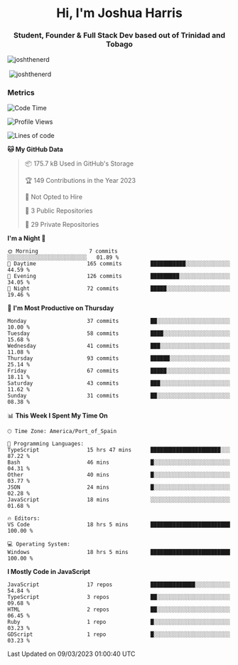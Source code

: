 <h1 align="center">Hi, I'm Joshua Harris</h1>
<h3 align="center">Student, Founder & Full Stack Dev based out of Trinidad and Tobago</h3>

<p align="left"> <img src="https://komarev.com/ghpvc/?username=JoshTheDeveloperr" alt="joshthenerd" /> </p>

<p>&nbsp;<img align="center" src="https://github-readme-stats.vercel.app/api?username=JoshTheDeveloperr&show_icons=true&count_private=true" alt="joshthenerd" /></p>

### Metrics

<!--START_SECTION:waka-->
![Code Time](http://img.shields.io/badge/Code%20Time-197%20hrs%2037%20mins-blue)

![Profile Views](http://img.shields.io/badge/Profile%20Views-1-blue)

![Lines of code](https://img.shields.io/badge/From%20Hello%20World%20I%27ve%20Written--2.7%20million%20lines%20of%20code-blue)

**🐱 My GitHub Data** 

> 📦 175.7 kB Used in GitHub's Storage 
 > 
> 🏆 149 Contributions in the Year 2023
 > 
> 🚫 Not Opted to Hire
 > 
> 📜 3 Public Repositories 
 > 
> 🔑 29 Private Repositories 
 > 
**I'm a Night 🦉** 

```text
🌞 Morning                7 commits           ░░░░░░░░░░░░░░░░░░░░░░░░░   01.89 % 
🌆 Daytime                165 commits         ███████████░░░░░░░░░░░░░░   44.59 % 
🌃 Evening                126 commits         █████████░░░░░░░░░░░░░░░░   34.05 % 
🌙 Night                  72 commits          █████░░░░░░░░░░░░░░░░░░░░   19.46 % 
```
📅 **I'm Most Productive on Thursday** 

```text
Monday                   37 commits          ██░░░░░░░░░░░░░░░░░░░░░░░   10.00 % 
Tuesday                  58 commits          ████░░░░░░░░░░░░░░░░░░░░░   15.68 % 
Wednesday                41 commits          ███░░░░░░░░░░░░░░░░░░░░░░   11.08 % 
Thursday                 93 commits          ██████░░░░░░░░░░░░░░░░░░░   25.14 % 
Friday                   67 commits          █████░░░░░░░░░░░░░░░░░░░░   18.11 % 
Saturday                 43 commits          ███░░░░░░░░░░░░░░░░░░░░░░   11.62 % 
Sunday                   31 commits          ██░░░░░░░░░░░░░░░░░░░░░░░   08.38 % 
```


📊 **This Week I Spent My Time On** 

```text
🕑︎ Time Zone: America/Port_of_Spain

💬 Programming Languages: 
TypeScript               15 hrs 47 mins      ██████████████████████░░░   87.22 % 
Bash                     46 mins             █░░░░░░░░░░░░░░░░░░░░░░░░   04.31 % 
Other                    40 mins             █░░░░░░░░░░░░░░░░░░░░░░░░   03.77 % 
JSON                     24 mins             █░░░░░░░░░░░░░░░░░░░░░░░░   02.28 % 
JavaScript               18 mins             ░░░░░░░░░░░░░░░░░░░░░░░░░   01.68 % 

🔥 Editors: 
VS Code                  18 hrs 5 mins       █████████████████████████   100.00 % 

💻 Operating System: 
Windows                  18 hrs 5 mins       █████████████████████████   100.00 % 
```

**I Mostly Code in JavaScript** 

```text
JavaScript               17 repos            ██████████████░░░░░░░░░░░   54.84 % 
TypeScript               3 repos             ██░░░░░░░░░░░░░░░░░░░░░░░   09.68 % 
HTML                     2 repos             ██░░░░░░░░░░░░░░░░░░░░░░░   06.45 % 
Ruby                     1 repo              █░░░░░░░░░░░░░░░░░░░░░░░░   03.23 % 
GDScript                 1 repo              █░░░░░░░░░░░░░░░░░░░░░░░░   03.23 % 
```




 Last Updated on 09/03/2023 01:00:40 UTC
<!--END_SECTION:waka-->

